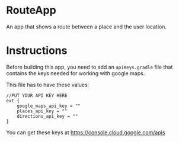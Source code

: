 # RouteApp
An app that shows a route between a place and the user location.

# Instructions
Before building this app, you need to add an ```apiKeys.gradle``` file that contains the keys needed for working with google maps.

This file has to have these values:

```
//PUT YOUR API KEY HERE
ext {
    google_maps_api_key = ""
    places_api_key = ""
    directions_api_key = ""
}
```

You can get these keys at https://console.cloud.google.com/apis

